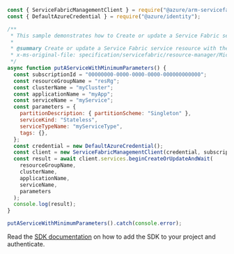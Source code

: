 ```javascript
const { ServiceFabricManagementClient } = require("@azure/arm-servicefabric");
const { DefaultAzureCredential } = require("@azure/identity");

/**
 * This sample demonstrates how to Create or update a Service Fabric service resource with the specified name.
 *
 * @summary Create or update a Service Fabric service resource with the specified name.
 * x-ms-original-file: specification/servicefabric/resource-manager/Microsoft.ServiceFabric/stable/2021-06-01/examples/ServicePutOperation_example_min.json
 */
async function putAServiceWithMinimumParameters() {
  const subscriptionId = "00000000-0000-0000-0000-000000000000";
  const resourceGroupName = "resRg";
  const clusterName = "myCluster";
  const applicationName = "myApp";
  const serviceName = "myService";
  const parameters = {
    partitionDescription: { partitionScheme: "Singleton" },
    serviceKind: "Stateless",
    serviceTypeName: "myServiceType",
    tags: {},
  };
  const credential = new DefaultAzureCredential();
  const client = new ServiceFabricManagementClient(credential, subscriptionId);
  const result = await client.services.beginCreateOrUpdateAndWait(
    resourceGroupName,
    clusterName,
    applicationName,
    serviceName,
    parameters
  );
  console.log(result);
}

putAServiceWithMinimumParameters().catch(console.error);
```

Read the [SDK documentation](https://github.com/Azure/azure-sdk-for-js/blob/%40azure%2Farm-servicefabric_2.0.1/sdk/servicefabric/arm-servicefabric/README.md) on how to add the SDK to your project and authenticate.
